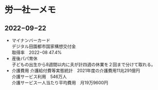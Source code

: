 # 労一社一メモ
## 2022−09−22
* マイナンバーカード<BR>
  デジタル田園都市国家構想交付金<br>
  取得率　2022−08 47.4%<BR>
* 産後パパ育休<BR>
  子どもの出生から8週間以内に夫が計四週の休業を２回まで分けて取れる。<BR>
* 介護費用
  介護給付費等実態統計　2021年度の介護費用11兆291億円<BR>
  介護サービス利用　546万人<BR>
  介護サービス一人当たり平均費用　月19万9600円<BR>
  
  

  
  
